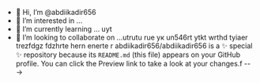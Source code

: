 - 👋 Hi, I’m @abdiikadir656
- 👀 I’m interested in ...
- 🌱 I’m currently learning ... uyt
- 💞️ I’m looking to collaborate on ...utrutu ruе ук
un546rt ytkt  wrthd tyiaer trezfdgz fdzhrte hern enerte r
abdiikadir656/abdiikadir656 is a ✨ special ✨ repository because its `README.md` (this file) appears on your GitHub profile.
You can click the Preview link to take a look at your changes.f
--->
